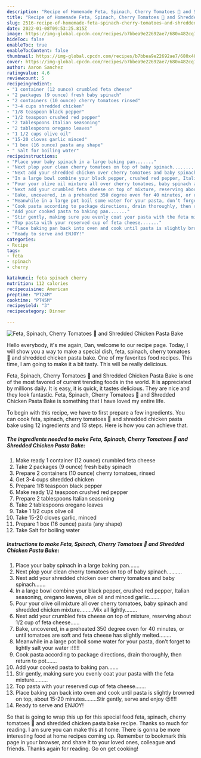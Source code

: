 ```yaml
---
description: "Recipe of Homemade Feta, Spinach, Cherry Tomatoes 🍅 and Shredded Chicken Pasta Bake"
title: "Recipe of Homemade Feta, Spinach, Cherry Tomatoes 🍅 and Shredded Chicken Pasta Bake"
slug: 2516-recipe-of-homemade-feta-spinach-cherry-tomatoes-and-shredded-chicken-pasta-bake
date: 2022-01-08T09:53:25.815Z
image: https://img-global.cpcdn.com/recipes/b7bbea9e22692ae7/680x482cq70/feta-spinach-cherry-tomatoes-and-shredded-chicken-pasta-bake-recipe-main-photo.jpg
hideToc: false
enableToc: true
enableTocContent: false
thumbnail: https://img-global.cpcdn.com/recipes/b7bbea9e22692ae7/680x482cq70/feta-spinach-cherry-tomatoes-and-shredded-chicken-pasta-bake-recipe-main-photo.jpg
cover: https://img-global.cpcdn.com/recipes/b7bbea9e22692ae7/680x482cq70/feta-spinach-cherry-tomatoes-and-shredded-chicken-pasta-bake-recipe-main-photo.jpg
author: Aaron Sanchez
ratingvalue: 4.6
reviewcount: 5
recipeingredient:
- "1 container (12 ounce) crumbled feta cheese"
- "2 packages (9 ounce) fresh baby spinach"
- "2 containers (10 ounce) cherry tomatoes rinsed"
- "3-4 cups shredded chicken"
- "1/8 teaspoon black pepper"
- "1/2 teaspoon crushed red pepper"
- "2 tablespoons Italian seasoning"
- "2 tablespoons oregano leaves"
- "1 1/2 cups olive oil"
- "15-20 cloves garlic minced"
- "1 box (16 ounce) pasta any shape"
- " Salt for boiling water"
recipeinstructions:
- "Place your baby spinach in a large baking pan......."
- "Next plop your clean cherry tomatoes on top of baby spinach.........."
- "Next add your shredded chicken over cherry tomatoes and baby spinach......."
- "In a large bowl combine your black pepper, crushed red pepper, Italian seasoning, oregano leaves, olive oil and minced garlic........"
- "Pour your olive oil mixture all over cherry tomatoes, baby spinach and shredded chicken mixture.........Mix all lightly........"
- "Next add your crumbled feta cheese on top of mixture, reserving about 1/2 cup of feta cheese......"
- "Bake, uncovered, in a preheated 350 degree oven for 40 minutes, or until tomatoes are soft and feta cheese has slightly melted........"
- "Meanwhile in a large pot boil some water for your pasta, don’t forget to lightly salt your water 💧!!!!!"
- "Cook pasta according to package directions, drain thoroughly, then return to pot......."
- "Add your cooked pasta to baking pan......."
- "Stir gently, making sure you evenly coat your pasta with the feta mixture........."
- "Top pasta with your reserved cup of feta cheese......."
- "Place baking pan back into oven and cook until pasta is slightly browned on top, about 15-20 minutes........Stir gently, serve and enjoy 😉!!!!"
- "Ready to serve and ENJOY!"
categories:
- Recipe
tags:
- feta
- spinach
- cherry

katakunci: feta spinach cherry 
nutrition: 112 calories
recipecuisine: American
preptime: "PT24M"
cooktime: "PT45M"
recipeyield: "3"
recipecategory: Dinner

---
```



![Feta, Spinach, Cherry Tomatoes 🍅 and Shredded Chicken Pasta Bake](https://img-global.cpcdn.com/recipes/b7bbea9e22692ae7/680x482cq70/feta-spinach-cherry-tomatoes-and-shredded-chicken-pasta-bake-recipe-main-photo.jpg)

Hello everybody, it's me again, Dan, welcome to our recipe page. Today, I will show you a way to make a special dish, feta, spinach, cherry tomatoes 🍅 and shredded chicken pasta bake. One of my favorites food recipes. This time, I am going to make it a bit tasty. This will be really delicious.

Feta, Spinach, Cherry Tomatoes 🍅 and Shredded Chicken Pasta Bake is one of the most favored of current trending foods in the world. It is appreciated by millions daily. It is easy, it is quick, it tastes delicious. They are nice and they look fantastic. Feta, Spinach, Cherry Tomatoes 🍅 and Shredded Chicken Pasta Bake is something that I have loved my entire life.




To begin with this recipe, we have to first prepare a few ingredients. You can cook feta, spinach, cherry tomatoes 🍅 and shredded chicken pasta bake using 12 ingredients and 13 steps. Here is how you can achieve that.

<!--inarticleads1-->

##### The ingredients needed to make Feta, Spinach, Cherry Tomatoes 🍅 and Shredded Chicken Pasta Bake:

1. Make ready 1 container (12 ounce) crumbled feta cheese
1. Take 2 packages (9 ounce) fresh baby spinach
1. Prepare 2 containers (10 ounce) cherry tomatoes, rinsed
1. Get 3-4 cups shredded chicken
1. Prepare 1/8 teaspoon black pepper
1. Make ready 1/2 teaspoon crushed red pepper
1. Prepare 2 tablespoons Italian seasoning
1. Take 2 tablespoons oregano leaves
1. Take 1 1/2 cups olive oil
1. Take 15-20 cloves garlic, minced
1. Prepare 1 box (16 ounce) pasta (any shape)
1. Take  Salt for boiling water




<!--inarticleads2-->

##### Instructions to make Feta, Spinach, Cherry Tomatoes 🍅 and Shredded Chicken Pasta Bake:

1. Place your baby spinach in a large baking pan.......
1. Next plop your clean cherry tomatoes on top of baby spinach..........
1. Next add your shredded chicken over cherry tomatoes and baby spinach.......
1. In a large bowl combine your black pepper, crushed red pepper, Italian seasoning, oregano leaves, olive oil and minced garlic........
1. Pour your olive oil mixture all over cherry tomatoes, baby spinach and shredded chicken mixture.........Mix all lightly........
1. Next add your crumbled feta cheese on top of mixture, reserving about 1/2 cup of feta cheese......
1. Bake, uncovered, in a preheated 350 degree oven for 40 minutes, or until tomatoes are soft and feta cheese has slightly melted........
1. Meanwhile in a large pot boil some water for your pasta, don’t forget to lightly salt your water 💧!!!!!
1. Cook pasta according to package directions, drain thoroughly, then return to pot.......
1. Add your cooked pasta to baking pan.......
1. Stir gently, making sure you evenly coat your pasta with the feta mixture.........
1. Top pasta with your reserved cup of feta cheese.......
1. Place baking pan back into oven and cook until pasta is slightly browned on top, about 15-20 minutes........Stir gently, serve and enjoy 😉!!!!
1. Ready to serve and ENJOY!



So that is going to wrap this up for this special food feta, spinach, cherry tomatoes 🍅 and shredded chicken pasta bake recipe. Thanks so much for reading. I am sure you can make this at home. There is gonna be more interesting food at home recipes coming up. Remember to bookmark this page in your browser, and share it to your loved ones, colleague and friends. Thanks again for reading. Go on get cooking!
